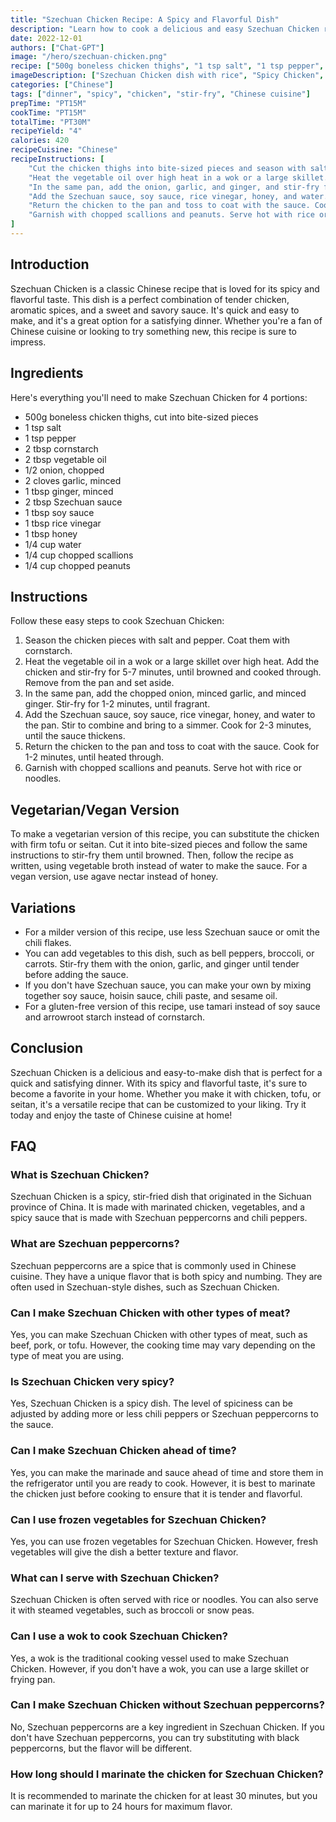 ```yaml
---
title: "Szechuan Chicken Recipe: A Spicy and Flavorful Dish"
description: "Learn how to cook a delicious and easy Szechuan Chicken recipe. This spicy and flavorful dish is perfect for a quick and satisfying dinner."
date: 2022-12-01
authors: ["Chat-GPT"]
image: "/hero/szechuan-chicken.png"
recipe: ["500g boneless chicken thighs", "1 tsp salt", "1 tsp pepper", "2 tbsp cornstarch", "2 tbsp vegetable oil", "1/2 onion", "2 cloves garlic", "1 tbsp ginger", "2 tbsp Szechuan sauce", "1 tbsp soy sauce", "1 tbsp rice vinegar", "1 tbsp honey", "1/4 cup water", "1/4 cup chopped scallions", "1/4 cup chopped peanuts"]
imageDescription: ["Szechuan Chicken dish with rice", "Spicy Chicken", "Stir-fried Chicken", "Chinese Recipe"]
categories: ["Chinese"]
tags: ["dinner", "spicy", "chicken", "stir-fry", "Chinese cuisine"]
prepTime: "PT15M"
cookTime: "PT15M"
totalTime: "PT30M"
recipeYield: "4"
calories: 420
recipeCuisine: "Chinese"
recipeInstructions: [
    "Cut the chicken thighs into bite-sized pieces and season with salt and pepper. Coat with cornstarch.",
    "Heat the vegetable oil over high heat in a wok or a large skillet. Add the chicken and stir-fry for 5-7 minutes, until browned and cooked through. Remove from the pan and set aside.",
    "In the same pan, add the onion, garlic, and ginger, and stir-fry for 1-2 minutes, until fragrant.",
    "Add the Szechuan sauce, soy sauce, rice vinegar, honey, and water. Stir to combine and bring to a simmer. Cook for 2-3 minutes, until the sauce thickens.",
    "Return the chicken to the pan and toss to coat with the sauce. Cook for 1-2 minutes, until heated through.",
    "Garnish with chopped scallions and peanuts. Serve hot with rice or noodles."
]
---
```


## Introduction

Szechuan Chicken is a classic Chinese recipe that is loved for its spicy and flavorful taste. This dish is a perfect combination of tender chicken, aromatic spices, and a sweet and savory sauce. It's quick and easy to make, and it's a great option for a satisfying dinner. Whether you're a fan of Chinese cuisine or looking to try something new, this recipe is sure to impress.

## Ingredients

Here's everything you'll need to make Szechuan Chicken for 4 portions:

- 500g boneless chicken thighs, cut into bite-sized pieces
- 1 tsp salt
- 1 tsp pepper
- 2 tbsp cornstarch
- 2 tbsp vegetable oil
- 1/2 onion, chopped
- 2 cloves garlic, minced
- 1 tbsp ginger, minced
- 2 tbsp Szechuan sauce
- 1 tbsp soy sauce
- 1 tbsp rice vinegar
- 1 tbsp honey
- 1/4 cup water
- 1/4 cup chopped scallions
- 1/4 cup chopped peanuts

## Instructions

Follow these easy steps to cook Szechuan Chicken:

1. Season the chicken pieces with salt and pepper. Coat them with cornstarch.
2. Heat the vegetable oil in a wok or a large skillet over high heat. Add the chicken and stir-fry for 5-7 minutes, until browned and cooked through. Remove from the pan and set aside.
3. In the same pan, add the chopped onion, minced garlic, and minced ginger. Stir-fry for 1-2 minutes, until fragrant.
4. Add the Szechuan sauce, soy sauce, rice vinegar, honey, and water to the pan. Stir to combine and bring to a simmer. Cook for 2-3 minutes, until the sauce thickens.
5. Return the chicken to the pan and toss to coat with the sauce. Cook for 1-2 minutes, until heated through.
6. Garnish with chopped scallions and peanuts. Serve hot with rice or noodles.

## Vegetarian/Vegan Version

To make a vegetarian version of this recipe, you can substitute the chicken with firm tofu or seitan. Cut it into bite-sized pieces and follow the same instructions to stir-fry them until browned. Then, follow the recipe as written, using vegetable broth instead of water to make the sauce. For a vegan version, use agave nectar instead of honey.

## Variations

- For a milder version of this recipe, use less Szechuan sauce or omit the chili flakes.
- You can add vegetables to this dish, such as bell peppers, broccoli, or carrots. Stir-fry them with the onion, garlic, and ginger until tender before adding the sauce.
- If you don't have Szechuan sauce, you can make your own by mixing together soy sauce, hoisin sauce, chili paste, and sesame oil.
- For a gluten-free version of this recipe, use tamari instead of soy sauce and arrowroot starch instead of cornstarch.

## Conclusion

Szechuan Chicken is a delicious and easy-to-make dish that is perfect for a quick and satisfying dinner. With its spicy and flavorful taste, it's sure to become a favorite in your home. Whether you make it with chicken, tofu, or seitan, it's a versatile recipe that can be customized to your liking. Try it today and enjoy the taste of Chinese cuisine at home!

## FAQ

### What is Szechuan Chicken?

Szechuan Chicken is a spicy, stir-fried dish that originated in the Sichuan province of China. It is made with marinated chicken, vegetables, and a spicy sauce that is made with Szechuan peppercorns and chili peppers.

### What are Szechuan peppercorns?

Szechuan peppercorns are a spice that is commonly used in Chinese cuisine. They have a unique flavor that is both spicy and numbing. They are often used in Szechuan-style dishes, such as Szechuan Chicken.

### Can I make Szechuan Chicken with other types of meat?

Yes, you can make Szechuan Chicken with other types of meat, such as beef, pork, or tofu. However, the cooking time may vary depending on the type of meat you are using.

### Is Szechuan Chicken very spicy?

Yes, Szechuan Chicken is a spicy dish. The level of spiciness can be adjusted by adding more or less chili peppers or Szechuan peppercorns to the sauce.

### Can I make Szechuan Chicken ahead of time?

Yes, you can make the marinade and sauce ahead of time and store them in the refrigerator until you are ready to cook. However, it is best to marinate the chicken just before cooking to ensure that it is tender and flavorful.

### Can I use frozen vegetables for Szechuan Chicken?

Yes, you can use frozen vegetables for Szechuan Chicken. However, fresh vegetables will give the dish a better texture and flavor.

### What can I serve with Szechuan Chicken?

Szechuan Chicken is often served with rice or noodles. You can also serve it with steamed vegetables, such as broccoli or snow peas.

### Can I use a wok to cook Szechuan Chicken?

Yes, a wok is the traditional cooking vessel used to make Szechuan Chicken. However, if you don't have a wok, you can use a large skillet or frying pan.

### Can I make Szechuan Chicken without Szechuan peppercorns?

No, Szechuan peppercorns are a key ingredient in Szechuan Chicken. If you don't have Szechuan peppercorns, you can try substituting with black peppercorns, but the flavor will be different.

### How long should I marinate the chicken for Szechuan Chicken?

It is recommended to marinate the chicken for at least 30 minutes, but you can marinate it for up to 24 hours for maximum flavor.